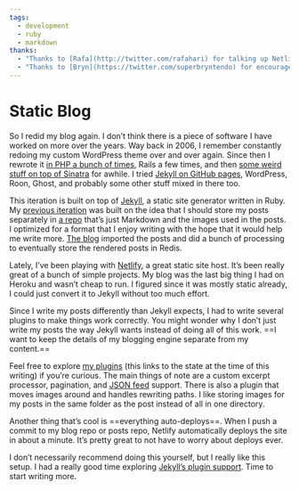 ```yaml
---
tags:
  - development
  - ruby
  - markdown
thanks:
  - "Thanks to [Rafa](http://twitter.com/rafahari) for talking up Netlify and motivating this project!"
  - "Thanks to [Bryn](https://twitter.com/superbryntendo) for encouragement along the way."
---
```


# Static Blog

So I redid my blog again. I don’t think there is a piece of software I have worked on more over the years. Way back in 2006, I remember constantly redoing my custom WordPress theme over and over again. Since then I rewrote it [in PHP a bunch of times](/i-am-addicted-to-redoing-my-blog), Rails a few times, and then [some weird stuff on top of Sinatra](/new-blog) for awhile. I tried [Jekyll on GitHub pages](/new-blog-on-github-and-jekyll), WordPress, Roon, Ghost, and probably some other stuff mixed in there too.

This iteration is built on top of [Jekyll](https://jekyllrb.com), a static site generator written in Ruby. My [previous iteration](/new-blog) was built on the idea that I should store my posts separately in [a repo](https://github.com/soffes/blog) that’s just Markdown and the images used in the posts. I optimized for a format that I enjoy writing with the hope that it would help me write more. [The blog](https://github.com/soffes/soffes.blog) imported the posts and did a bunch of processing to eventually store the rendered posts in Redis.

Lately, I’ve been playing with [Netlify](https://netlify.com), a great static site host. It’s been really great of a bunch of simple projects. My blog was the last big thing I had on Heroku and wasn’t cheap to run. I figured since it was mostly static already, I could just convert it to Jekyll without too much effort.

Since I write my posts differently than Jekyll expects, I had to write several plugins to make things work correctly. You might wonder why I don’t just write my posts the way Jekyll wants instead of doing all of this work. ==I want to keep the details of my blogging engine separate from my content.==

Feel free to explore [my plugins](https://github.com/soffes/soffes.blog/tree/2019-02-03/_plugins) (this links to the state at the time of this writing) if you’re curious. The main things of note are a custom excerpt processor, pagination, and [JSON feed](https://jsonfeed.org) support. There is also a plugin that moves images around and handles rewriting paths. I like storing images for my posts in the same folder as the post instead of all in one directory.

Another thing that’s cool is ==everything auto-deploys==. When I push a commit to my blog repo or posts repo, Netlify automatically deploys the site in about a minute. It’s pretty great to not have to worry about deploys ever.

I don’t necessarily recommend doing this yourself, but I really like this setup. I had a really good time exploring [Jekyll’s plugin support](https://jekyllrb.com/docs/plugins/). Time to start writing more.
